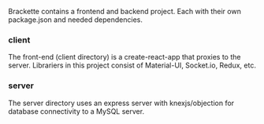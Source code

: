 Brackette contains a frontend and backend project. Each with their own package.json and needed dependencies.

### client

The front-end (client directory) is a create-react-app that proxies to the server. Librariers in this project consist of Material-UI, Socket.io, Redux, etc.

### server

The server directory uses an express server with knexjs/objection for database connectivity to a MySQL server.
